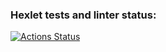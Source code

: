 ### Hexlet tests and linter status:
[![Actions Status](https://github.com/0ksanaTkachenko/frontend-project-11/actions/workflows/hexlet-check.yml/badge.svg)](https://github.com/0ksanaTkachenko/frontend-project-11/actions)